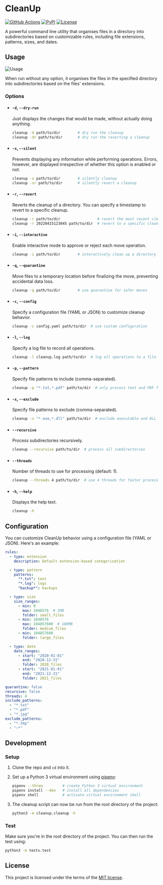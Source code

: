 # CleanUp

[![GitHub Actions][gh-actions-shield]][gh-actions-link]
[![PyPI][pypi-shield]][pypi-link]
[![License][license-shield]][license-link]

A powerful command line utility that organises files in a directory into subdirectories based on customizable rules, including file extensions, patterns, sizes, and dates.

## Usage

![Usage](https://i.imgur.com/iATfu3Y.png)

When run without any option, it organises the files in the specified directory into subdirectories based on the files' extensions.

### Options

* #### `-d`, `--dry-run`

  Just displays the changes that would be made, without actually doing anything.

  ```bash
  cleanup -d path/to/dir        # dry run the cleanup
  cleanup -dr path/to/dir       # dry run the reverting a cleanup
  ```

* #### `-s`, `--silent`

  Prevents displaying any information while performing operations. Errors, however, are displayed irrespective of whether this option is enabled or not.

  ```bash
  cleanup -s path/to/dir        # silently cleanup
  cleanup -sr path/to/dir       # silently revert a cleanup
  ```

* #### `-r`, `--revert`

  Reverts the cleanup of a directory. You can specify a timestamp to revert to a specific cleanup.

  ```bash
  cleanup -r path/to/dir                 # revert the most recent cleanup
  cleanup -r 20220415123045 path/to/dir  # revert to a specific cleanup by timestamp
  ```

* #### `-i`, `--interactive`

  Enable interactive mode to approve or reject each move operation.

  ```bash
  cleanup -i path/to/dir        # interactively clean up a directory
  ```

* #### `-q`, `--quarantine`

  Move files to a temporary location before finalizing the move, preventing accidental data loss.

  ```bash
  cleanup -q path/to/dir        # use quarantine for safer moves
  ```

* #### `-c`, `--config`

  Specify a configuration file (YAML or JSON) to customize cleanup behavior.

  ```bash
  cleanup -c config.yaml path/to/dir  # use custom configuration
  ```

* #### `-l`, `--log`

  Specify a log file to record all operations.

  ```bash
  cleanup -l cleanup.log path/to/dir  # log all operations to a file
  ```

* #### `-p`, `--pattern`

  Specify file patterns to include (comma-separated).

  ```bash
  cleanup -p "*.txt,*.pdf" path/to/dir  # only process text and PDF files
  ```

* #### `-x`, `--exclude`

  Specify file patterns to exclude (comma-separated).

  ```bash
  cleanup -x "*.exe,*.dll" path/to/dir  # exclude executable and DLL files
  ```

* #### `--recursive`

  Process subdirectories recursively.

  ```bash
  cleanup --recursive path/to/dir  # process all subdirectories
  ```

* #### `--threads`

  Number of threads to use for processing (default: 1).

  ```bash
  cleanup --threads 4 path/to/dir  # use 4 threads for faster processing
  ```

* #### `-h`, `--help`

  Displays the help text.

  ```bash
  cleanup -h
  ```

## Configuration

You can customize CleanUp behavior using a configuration file (YAML or JSON). Here's an example:

```yaml
rules:
  - type: extension
    description: Default extension-based categorization

  - type: pattern
    patterns:
      "*.txt": text
      "*.log": logs
      "backup*": backups

  - type: size
    size_ranges:
      - min: 0
        max: 1048576  # 1MB
        folder: small_files
      - min: 1048576
        max: 104857600  # 100MB
        folder: medium_files
      - min: 104857600
        folder: large_files

  - type: date
    date_ranges:
      - start: "2020-01-01"
        end: "2020-12-31"
        folder: 2020_files
      - start: "2021-01-01"
        end: "2021-12-31"
        folder: 2021_files

quarantine: false
recursive: false
threads: 4
include_patterns:
  - "*.txt"
  - "*.pdf"
  - "*.jpg"
exclude_patterns:
  - "*.tmp"
  - "~*"
```

## Development

### Setup

1. Clone the repo and `cd` into it.

2. Set up a Python 3 virtual environment using [pipenv](https://docs.pipenv.org):
   ```bash
   pipenv --three         # create Python 3 virtual environment
   pipenv install --dev   # install all dependencies
   pipenv shell           # activate virtual environment shell
   ```

3. The cleanup script can now be run from the root directory of the project:
   ```bash
   python3 -m cleanup.cleanup -h
   ```

### Test

Make sure you're in the root directory of the project. You can then run the test using:
```bash
python3 -m tests.test
```

## License

This project is licensed under the terms of the [MIT license][license-link].


[gh-actions-shield]: https://img.shields.io/github/actions/workflow/status/faheel/cleanup/ci.yml?style=for-the-badge&logo=github
[gh-actions-link]: https://github.com/faheel/cleanup/actions/workflows/ci.yml
[pypi-shield]: https://img.shields.io/pypi/v/cleanup.svg?style=for-the-badge
[pypi-link]: https://pypi.org/project/cleanup
[license-shield]: https://img.shields.io/github/license/faheel/cleanup.svg?style=for-the-badge
[license-link]: https://github.com/faheel/cleanup/blob/master/LICENSE
